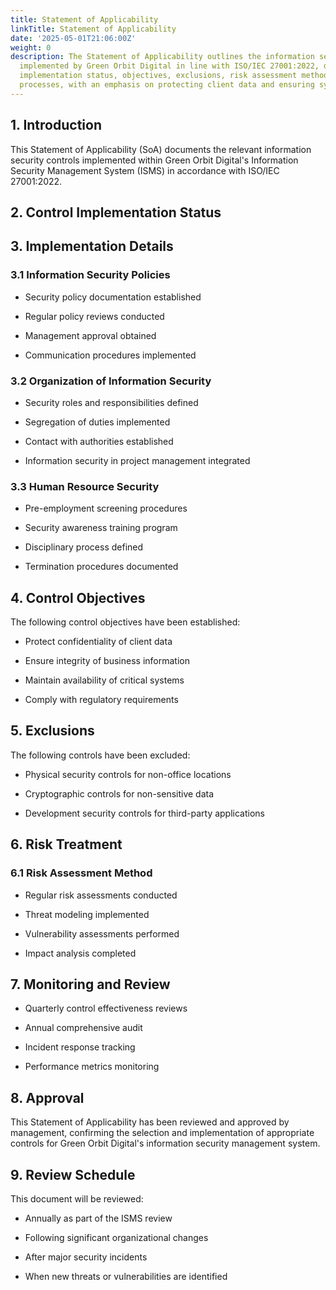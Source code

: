 ```yaml
---
title: Statement of Applicability
linkTitle: Statement of Applicability
date: '2025-05-01T21:06:00Z'
weight: 0
description: The Statement of Applicability outlines the information security controls
  implemented by Green Orbit Digital in line with ISO/IEC 27001:2022, detailing control
  implementation status, objectives, exclusions, risk assessment methods, and monitoring
  processes, with an emphasis on protecting client data and ensuring system integrity.
---
```



## 1. Introduction

This Statement of Applicability (SoA) documents the relevant information security controls implemented within Green Orbit Digital's Information Security Management System (ISMS) in accordance with ISO/IEC 27001:2022.

## 2. Control Implementation Status

<!-- Unsupported block type: table -->

<!-- Unsupported block type: table -->

## 3. Implementation Details

### 3.1 Information Security Policies

- Security policy documentation established

- Regular policy reviews conducted

- Management approval obtained

- Communication procedures implemented

### 3.2 Organization of Information Security

- Security roles and responsibilities defined

- Segregation of duties implemented

- Contact with authorities established

- Information security in project management integrated

### 3.3 Human Resource Security

- Pre-employment screening procedures

- Security awareness training program

- Disciplinary process defined

- Termination procedures documented

## 4. Control Objectives

The following control objectives have been established:

- Protect confidentiality of client data

- Ensure integrity of business information

- Maintain availability of critical systems

- Comply with regulatory requirements

## 5. Exclusions

The following controls have been excluded:

- Physical security controls for non-office locations

- Cryptographic controls for non-sensitive data

- Development security controls for third-party applications

## 6. Risk Treatment

### 6.1 Risk Assessment Method

- Regular risk assessments conducted

- Threat modeling implemented

- Vulnerability assessments performed

- Impact analysis completed

## 7. Monitoring and Review

- Quarterly control effectiveness reviews

- Annual comprehensive audit

- Incident response tracking

- Performance metrics monitoring

## 8. Approval

This Statement of Applicability has been reviewed and approved by management, confirming the selection and implementation of appropriate controls for Green Orbit Digital's information security management system.

## 9. Review Schedule

This document will be reviewed:

- Annually as part of the ISMS review

- Following significant organizational changes

- After major security incidents

- When new threats or vulnerabilities are identified